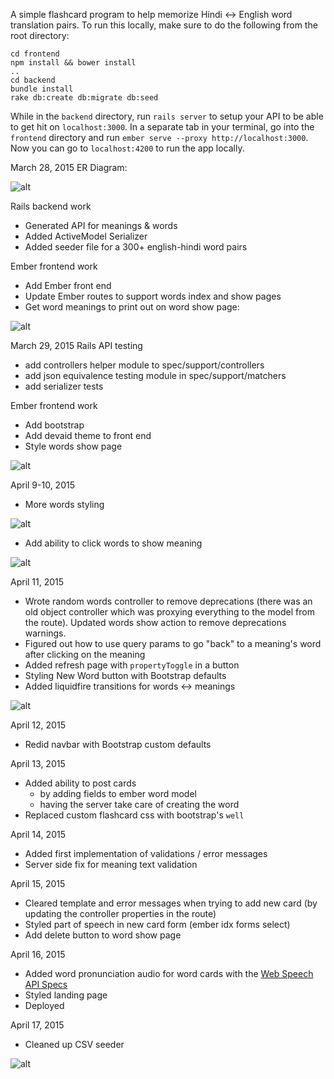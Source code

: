 A simple flashcard program to help memorize Hindi <-> English word translation pairs. To run this locally, make sure to do the following from the root directory:

```
cd frontend
npm install && bower install
..
cd backend
bundle install
rake db:create db:migrate db:seed
```

While in the `backend` directory, run `rails server` to setup your API to be able to get hit on `localhost:3000`. In a separate tab in your terminal, go into the `frontend` directory and run `ember serve --proxy http://localhost:3000`. Now you can go to `localhost:4200` to run the app locally.

March 28, 2015
ER Diagram:

![alt](http://i.imgur.com/giTLrQm.png)

Rails backend work
- Generated API for meanings & words
- Added ActiveModel Serializer
- Added seeder file for a 300+ english-hindi word pairs

Ember frontend work
- Add Ember front end
- Update Ember routes to support words index and show pages
- Get word meanings to print out on word show page:

![alt](http://i.imgur.com/tKsF9BQ.png)

March 29, 2015
Rails API testing
- add controllers helper module to spec/support/controllers
- add json equivalence testing module in spec/support/matchers
- add serializer tests

Ember frontend work
- Add bootstrap
- Add devaid theme to front end
- Style words show page

![alt](http://i.imgur.com/u2AZCQA.png)

April 9-10, 2015
- More words styling

![alt](http://i.imgur.com/vunMXxY.png)

- Add ability to click words to show meaning

![alt](http://i.imgur.com/KLXa172.png)

April 11, 2015
- Wrote random words controller to remove deprecations (there was an old object controller which was proxying everything to the model from the route). Updated words show action to remove deprecations warnings.
- Figured out how to use query params to go "back" to a meaning's word after clicking on the meaning
- Added refresh page with `propertyToggle` in a button
- Styling New Word button with Bootstrap defaults
- Added liquidfire transitions for words <-> meanings

![alt](http://i.imgur.com/mVSRh63.gif)

April 12, 2015
- Redid navbar with Bootstrap custom defaults

April 13, 2015
- Added ability to post cards
  - by adding fields to ember word model
  - having the server take care of creating the word
- Replaced custom flashcard css with bootstrap's `well`

April 14, 2015
- Added first implementation of validations / error messages
- Server side fix for meaning text validation

April 15, 2015
- Cleared template and error messages when trying to add new card (by updating the controller properties in the route)
- Styled part of speech in new card form (ember idx forms select)
- Add delete button to word show page

April 16, 2015
- Added word pronunciation audio for word cards with the [Web Speech API Specs](https://dvcs.w3.org/hg/speech-api/raw-file/tip/speechapi.html)
- Styled landing page
- Deployed

April 17, 2015
- Cleaned up CSV seeder

![alt](http://i.imgur.com/f163CS9.gif)

